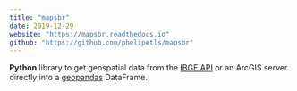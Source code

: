 ```yaml
---
title: "mapsbr"
date: 2019-12-29
website: "https://mapsbr.readthedocs.io"
github: "https://github.com/phelipetls/mapsbr"
---
```


**Python** library to get geospatial data from the [IBGE
API](https://servicodados.ibge.gov.br/api/docs/malhas?versao=2) or an ArcGIS
server directly into a [geopandas](https://geopandas.org/) DataFrame.
